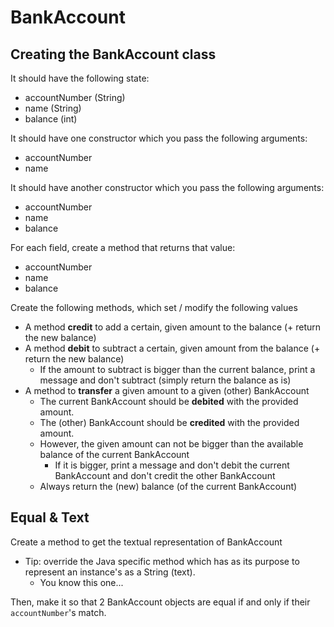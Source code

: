 # BankAccount

## Creating the BankAccount class

It should have the following state:
- accountNumber (String)
- name (String)
- balance (int)

It should have one constructor which you pass the following arguments:
- accountNumber
- name

It should have another constructor which you pass the following arguments:
- accountNumber
- name
- balance

For each field, create a method that returns that value:
- accountNumber
- name
- balance

Create the following methods, which set / modify the following values
- A method **credit** to add a certain, given amount to the balance (+ return the new balance)
- A method **debit** to subtract a certain, given amount from the balance (+ return the new balance)
    - If the amount to subtract is bigger than the current balance, print a message and don't subtract (simply return the balance as is)
- A method to **transfer** a given amount to a given (other) BankAccount
    - The current BankAccount should be **debited** with the provided amount.
    - The (other) BankAccount should be **credited** with the provided amount.     
    - However, the given amount can not be bigger than the available balance of the current BankAccount
        - If it is bigger, print a message and don't debit the current BankAccount and don't credit the other BankAccount 
    - Always return the (new) balance (of the current BankAccount)

## Equal & Text
Create a method to get the textual representation of BankAccount
- Tip: override the Java specific method which has as its purpose to represent an instance's as a String (text).
    - You know this one...

Then, make it so that 2 BankAccount objects are equal if and only if their `accountNumber`'s match.
